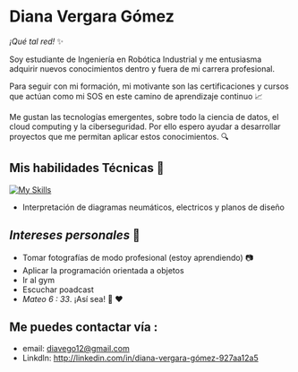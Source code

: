 # Diana Vergara Gómez

*¡Qué tal red!* ✨

Soy estudiante de Ingeniería en Robótica Industrial y me entusiasma adquirir nuevos conocimientos dentro y fuera de mi carrera profesional.

Para seguir con mi formación, mi motivante son las certificaciones y cursos que actúan como mi SOS en este camino de aprendizaje continuo 📈

Me gustan las tecnologías emergentes, sobre todo la ciencia de datos, el cloud computing y la ciberseguridad. Por ello espero ayudar a desarrollar proyectos que me permitan aplicar estos conocimientos. 🔍


## Mis habilidades Técnicas 🔧
[![My Skills](https://skillicons.dev/icons?i=c,cpp,css,html,github,py,mysql,js,git&perline=3)](https://skillicons.dev)

- Interpretación de diagramas neumáticos, electricos y planos de diseño 

## *Intereses personales* 🎉

- Tomar fotografías de modo profesional (estoy aprendiendo) 📷
- Aplicar la programación orientada a objetos
- Ir al gym 
- Escuchar poadcast 
- *Mateo 6 : 33*.  ¡Así sea! 🙌 ❤️

## Me puedes contactar vía :
- email: diavego12@gmail.com
- Linkdln: http://linkedin.com/in/diana-vergara-gómez-927aa12a5

